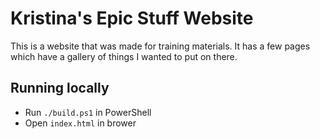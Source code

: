 # Kristina's Epic Stuff Website

This is a website that was made for training materials. It has a few pages which have a gallery of things I wanted to put on there.

## Running locally

- Run `./build.ps1` in PowerShell
- Open `index.html` in brower